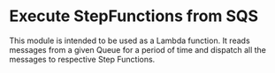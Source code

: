 # Execute StepFunctions from SQS

This module is intended to be used as a Lambda function. It reads messages from a given Queue for a period of time and dispatch all the messages to respective Step Functions.
